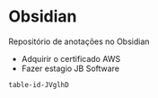 # Obsidian
Repositório de anotações no Obsidian
- Adquirir o certificado AWS
- Fazer estagio JB Software

```notion-like-tables
table-id-JVglhD
```